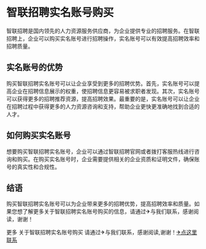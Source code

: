 # 智联招聘实名账号购买

智联招聘是国内领先的人力资源服务供应商，为企业提供专业的招聘服务。在智联招聘上，企业可以购买实名账号进行招聘操作，实名账号可以有效提高招聘效率和招聘质量。

## 实名账号的优势

购买智联招聘实名账号可以让企业享受到更多的招聘优势。首先，实名账号可以提高企业在招聘信息展示的权重，使招聘信息更容易被求职者发现。其次，实名账号可以获得更多的招聘推荐资源，提高招聘效果。最重要的是，实名账号可以让企业在招聘过程中获得更多的人力资源咨询和支持，帮助企业更快更准确地找到合适的人才。

## 如何购买实名账号

想要购买智联招聘实名账号，企业可以通过智联招聘官网或者拨打客服热线进行咨询和购买。在购买实名账号时，企业需要提供相关的企业资质和证明文件，确保账号的真实性和合规性。

## 结语

购买智联招聘实名账号可以为企业带来更多的招聘优势，提高招聘效率和质量。如果您想了解更多关于智联招聘实名账号购买的信息，请通过✈与我们联系，感谢阅读，谢谢！

更多 关于智联招聘实名账号购买 请通过✈与我们联系，感谢阅读,谢谢！[✈点这里联系](https://c.k02.cc)